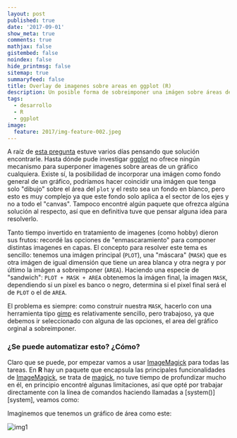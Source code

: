 ```yaml
---
layout: post
published: true
date: '2017-09-01'
show_meta: true
comments: true
mathjax: false
gistembed: false
noindex: false
hide_printmsg: false
sitemap: true
summaryfeed: false
title: Overlay de imagenes sobre areas en ggplot (R)
description: Un posible forma de sobreimponer una imágen sobre áreas de un gráfico ggplot en R
tags:
  - desarrollo
  - R
  - ggplot
image:
  feature: 2017/img-feature-002.jpeg
---
```


A raíz de [esta pregunta][pregunta] estuve varios días pensando que solución
encontrarle. Hasta dónde pude investigar [ggplot][ggplot] no ofrece ningún
mecanismo para superponer imagenes sobre areas de un gráfico cualquiera. Existe
sí, la posibilidad de incorporar una imágen como fondo general de un gráfico,
podríamos hacer coincidir una imágen que tenga solo  "dibujo" sobre el área del
`plot` y el resto sea un fondo en blanco, pero esto es muy complejo ya que este
fondo solo aplica a el sector de los ejes y no a todo el "canvas". Tampoco
encontré algún paquete que ofrezca algúna solución al respecto, así que en
definitiva tuve que pensar alguna idea para resolverlo.

Tanto tiempo invertido en tratamiento de imagenes (como hobby) dieron sus
frutos: recordé las opciones de "enmascaramiento" para componer distintas
imagenes en capas. El concepto para resolver este tema es sencillo: tenemos una
imágen principal (`PLOT`), una "máscara" (`MASK`) que es otra imágen
de igual dimensión que tiene un area blanca y otra negra y por último la imágen
a sobreimponer (`AREA`). Haciendo una especie de "sandwich": `PLOT + MASK +
AREA` obtenemos la imágen final, la imagen `MASK`, dependiendo si un pixel es
banco o negro, determina si el pixel final será el de `PLOT` o el de `AREA`.

El problema es siempre: como construir nuestra `MASK`, hacerlo con una
herramienta tipo [gimp][gimp] es relativamente sencillo, pero trabajoso, ya que
debemos ir seleccionado con alguna de las opciones, el area del gráfico orginal
a sobreimponer. 

### ¿Se puede automatizar esto? ¿Cómo?

Claro que se puede, por empezar vamos a usar [ImageMagick][im] para todas las
tareas. En **R** hay un paquete que encapsula las principales funcionalidades
de [ImageMagick][im], se trata de [magick][magick], no tuve tiempo de
profundizar mucho en él, en principio encontré algunas limitaciones, así que
opté por trabajar directamente con la línea de comandos haciendo llamadas a
[system()][system], veamos como:

Imaginemos que tenemos un gráfico de área como este:

![img1][img1]



[pregunta]:ttps://es.stackoverflow.com/questions/95753/composici%C3%B3n-de-imagen-y-gr%C3%A1fico-en-r
[ggplot]:http://ggplot2.org
[gimp]:https://www.gimp.org
[im]:https://www.imagemagick.org
[magick]:https://cran.r-project.org/web/packages/magick/vignettes/intro.html
[system()]:https://stat.ethz.ch/R-manual/R-devel/library/base/html/system.html
[img1]:{{site.baseurl}}/images/2017/plot_11345999580f.png
